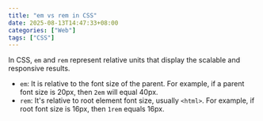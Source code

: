 ```yaml
---
title: "em vs rem in CSS"
date: 2025-08-13T14:47:33+08:00
categories: ["Web"]
tags: ["CSS"]
---
```


In CSS, `em` and `rem` represent relative units that display the scalable and responsive results.
<!--more-->

- `em`: It is relative to the font size of the parent. For example, if a parent font size is 20px, then `2em` will equal 40px.
- `rem`: It's relative to root element font size, usually `<html>`. For example, if root font size is 16px, then `1rem` equals 16px.
